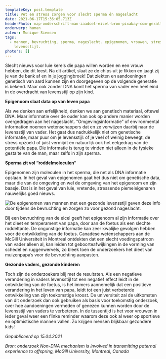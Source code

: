 ```yaml
---
templateKey: post.template
title: Vet en stress zorgen voor slecht sperma én nageslacht
date: 2021-06-17T15:36:05.713Z
headerPhoto: map-onderschrift-man-zaadcel-eicel-bron-pixabay-com-geralt-image-img-man-zaadcel-eicel-jpg
onderwerp: human
auteur: Monique Siemsen
tags:
  - mannen, bevruchting, sperma, nageslacht. epigenomen, vrouwen, stress,
    levensstijl.
photo's: []
---
```

Slecht nieuws voor luie kerels die papa willen worden en een vrouw hebben, die dit leest.
Na dit artikel, slaat ze de chips uit je fikken en jaagt zij je van de bank af en in je
joggingbroek!
Dat ziekten en aandoeningen genetisch van aard kunnen zijn en doorgegeven op de
volgende generatie is bekend. Maar ook zonder DNA komt het sperma van vader een heel
eind in de overdracht van levensstijl op zijn kind.

**Epigenoom slaat data op van leven papa**

Als we denken aan erfelijkheid, denken we aan genetisch materiaal, oftewel DNA. Maar
informatie over de ouder kan ook op andere manier worden overgedragen aan het
nageslacht. “Omgevingsinformatie” of environmental information noemen wetenschappers
dat en ze verwijzen daarbij naar de levensstijl van vader. Het gaat dus nadrukkelijk niet om
genetische informatie, maar puur om je levensstijl: of je veel of weinig beweegt, de stress
opzoekt of juist vermijdt en natuurlijk ook het eetgedrag van de potentiële papa. Die
informatie is terug te vinden niet alleen in de fysieke gestalte van de man, maar zelfs in
zijn sperma.

**Sperma zit vol “roddelmoleculen”**

Epigenomen zijn moleculen in het sperma, die net als DNA informatie opslaan. In het
geval van epigenomen gaat het dus niet om genetische data, maar die van de omgeving
en wel de omgeving van het epigenoom en zijn baasje. Dat is in het geval van luie,
vretende, stressende piemeleigenaren nauwelijks goed nieuws. 

![De epigenomen van mannen met een gezonde levensstijl geven deze info door tijdens de bevruchting en zorgen zo voor gezond nageslacht.](/img/vader-baby-slaap.jpg "Foto: Pixabay.com")

Bij een
bevruchting van de eicel geeft het epigenoom al zijn informatie over het dieet en
temperament van papa, door aan de foetus als een slechte roddeltante.
De ongunstige informatie kan zeer kwalijke gevolgen hebben voor de ontwikkeling van de
foetus. Canadese wetenschappers aan de McGill Universiteit in Montreal ontdekten dat
een slecht voedingspatroon van vader alleen al, kan leiden tot geboorteafwijkingen in de
vorming van schedel en ruggenwervels, zo bleek toen de onderzoekers het dieet van
muizenpapa’s voor de bevruchting aanpasten.

**Gezonde vaders, gezonde kinderen**

Toch zijn de onderzoekers blij met de resultaten. Als een negatieve verandering in vaders
levensstijl tot een negatief effect leidt in de ontwikkeling van de foetus, is het immers
aannemelijk dat een positieve verandering in het leven van papa, leidt tot een juist
verbeterde ontwikkeling van zijn toekomstige kroost.
De universiteit zal de uitkomsten van dit onderzoek dan ook gebruiken als basis voor
toekomstig onderzoek, over hoe aandoeningen vermeden of genezen kunnen worden door
de levensstijl van vaders te verbeteren.
In de tussentijd is het voor vrouwen in ieder geval weer een flinke reminder waarom deze
ook al weer op sportieve en optimistische mannen vallen. Zo krijgen mensen blijkbaar
gezondere kids!

*Gepubliceerd op 15.04.2021*

*Bron: onderzoek Non-DNA mechanism is involved in transmitting paternal experience to offspring, McGill University, Montreal, Canada*